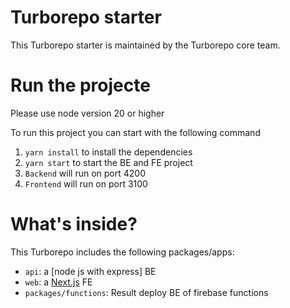 # Turborepo starter

This Turborepo starter is maintained by the Turborepo core team.

# Run the projecte

Please use node version 20 or higher

To run this project you can start with the following command
1. `yarn install` to install the dependencies
2. `yarn start` to start the BE and FE project
3. `Backend` will run on port 4200
4. `Frontend` will run on port 3100


# What's inside?

This Turborepo includes the following packages/apps:

- `api`: a [node js with express] BE
- `web`: a [Next.js](https://nextjs.org/) FE
- `packages/functions`: Result deploy BE of firebase functions